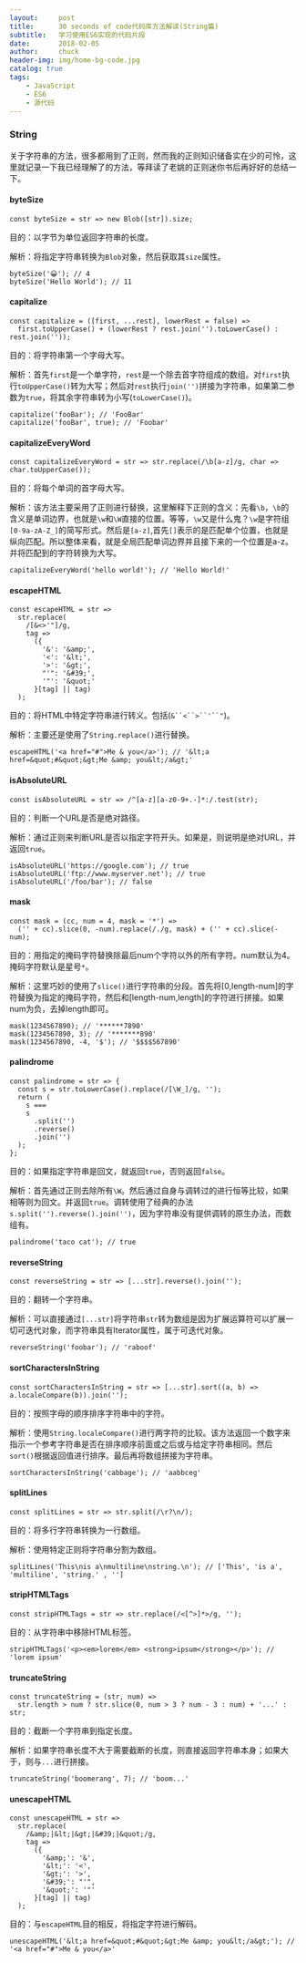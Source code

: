 ```yaml
---
layout:     post                   
title:      30 seconds of code代码库方法解读(String篇)
subtitle:   学习使用ES6实现的代码片段
date:       2018-02-05
author:     chuck
header-img: img/home-bg-code.jpg
catalog: true                      
tags:                               
    - JavaScript
    - ES6
    - 源代码
---
```



### String

关于字符串的方法，很多都用到了正则，然而我的正则知识储备实在少的可怜，这里就记录一下我已经理解了的方法，等拜读了老姚的正则迷你书后再好好的总结一下。

#### byteSize

```
const byteSize = str => new Blob([str]).size;
```
目的：以字节为单位返回字符串的长度。

解析：将指定字符串转换为`Blob`对象，然后获取其`size`属性。

```
byteSize('😀'); // 4
byteSize('Hello World'); // 11
```

#### capitalize

```
const capitalize = ([first, ...rest], lowerRest = false) =>
  first.toUpperCase() + (lowerRest ? rest.join('').toLowerCase() : rest.join(''));
```
目的：将字符串第一个字母大写。

解析：首先`first`是一个单字符，`rest`是一个除去首字符组成的数组。对`first`执行`toUpperCase()`转为大写；然后对`rest`执行`join('')`拼接为字符串，如果第二参数为`true`，将其余字符串转为小写(`toLowerCase()`)。

```
capitalize('fooBar'); // 'FooBar'
capitalize('fooBar', true); // 'Foobar'
```

#### capitalizeEveryWord

```
const capitalizeEveryWord = str => str.replace(/\b[a-z]/g, char => char.toUpperCase());
```
目的：将每个单词的首字母大写。

解析：该方法主要采用了正则进行替换，这里解释下正则的含义：先看`\b`，`\b`的含义是单词边界，也就是`\w`和`\W`直接的位置。等等，`\w`又是什么鬼？`\w`是字符组`[0-9a-zA-Z_]`的简写形式。然后是`[a-z]`,首先`[]`表示的是匹配单个位置，也就是纵向匹配。所以整体来看，就是全局匹配单词边界并且接下来的一个位置是a-z。并将匹配到的字符转换为大写。

```
capitalizeEveryWord('hello world!'); // 'Hello World!'
```

#### escapeHTML

```
const escapeHTML = str =>
  str.replace(
    /[&<>'"]/g,
    tag =>
      ({
        '&': '&amp;',
        '<': '&lt;',
        '>': '&gt;',
        "'": '&#39;',
        '"': '&quot;'
      }[tag] || tag)
  );
```
目的：将HTML中特定字符串进行转义。包括(`&``<``>``'``"`)。

解析：主要还是使用了`String.replace()`进行替换。

```
escapeHTML('<a href="#">Me & you</a>'); // '&lt;a href=&quot;#&quot;&gt;Me &amp; you&lt;/a&gt;'
```

#### isAbsoluteURL

```
const isAbsoluteURL = str => /^[a-z][a-z0-9+.-]*:/.test(str);
```
目的：判断一个URL是否是绝对路径。

解析：通过正则来判断URL是否以指定字符开头。如果是，则说明是绝对URL，并返回`true`。

```
isAbsoluteURL('https://google.com'); // true
isAbsoluteURL('ftp://www.myserver.net'); // true
isAbsoluteURL('/foo/bar'); // false
```

#### mask

```
const mask = (cc, num = 4, mask = '*') =>
  ('' + cc).slice(0, -num).replace(/./g, mask) + ('' + cc).slice(-num);
```
目的：用指定的掩码字符替换除最后num个字符以外的所有字符。num默认为4。掩码字符默认是星号`*`。

解析：这里巧妙的使用了`slice()`进行字符串的分段。首先将[0,length-num]的字符替换为指定的掩码字符，然后和[length-num,length]的字符进行拼接。如果num为负，去掉length即可。

```
mask(1234567890); // '******7890'
mask(1234567890, 3); // '*******890'
mask(1234567890, -4, '$'); // '$$$$567890'
```

#### palindrome

```
const palindrome = str => {
  const s = str.toLowerCase().replace(/[\W_]/g, '');
  return (
    s ===
    s
      .split('')
      .reverse()
      .join('')
  );
};
```
目的：如果指定字符串是回文，就返回`true`，否则返回`false`。

解析：首先通过正则去除所有`\W`。然后通过自身与调转过的进行恒等比较，如果相等则为回文。并返回`true`。调转使用了经典的办法`s.split('').reverse().join('')`，因为字符串没有提供调转的原生办法，而数组有。

```
palindrome('taco cat'); // true
```

#### reverseString

```
const reverseString = str => [...str].reverse().join('');
```
目的：翻转一个字符串。

解析：可以直接通过`[...str]`将字符串`str`转为数组是因为扩展运算符可以扩展一切可迭代对象，而字符串具有Iterator属性，属于可迭代对象。

```
reverseString('foobar'); // 'raboof'
```


#### sortCharactersInString

```
const sortCharactersInString = str => [...str].sort((a, b) => a.localeCompare(b)).join('');
```
目的：按照字母的顺序排序字符串中的字符。

解析：使用`String.localeCompare()`进行两字符的比较。该方法返回一个数字来指示一个参考字符串是否在排序顺序前面或之后或与给定字符串相同。然后`sort()`根据返回值进行排序。最后再将数组拼接为字符串。

```
sortCharactersInString('cabbage'); // 'aabbceg'
```

#### splitLines

```
const splitLines = str => str.split(/\r?\n/);
```
目的：将多行字符串转换为一行数组。

解析：使用特定正则将字符串分割为数组。

```
splitLines('This\nis a\nmultiline\nstring.\n'); // ['This', 'is a', 'multiline', 'string.' , '']
```

#### stripHTMLTags

```
const stripHTMLTags = str => str.replace(/<[^>]*>/g, '');
```
目的：从字符串中移除HTML标签。


```
stripHTMLTags('<p><em>lorem</em> <strong>ipsum</strong></p>'); // 'lorem ipsum'
```

#### truncateString

```
const truncateString = (str, num) =>
  str.length > num ? str.slice(0, num > 3 ? num - 3 : num) + '...' : str;
```
目的：截断一个字符串到指定长度。

解析：如果字符串长度不大于需要截断的长度，则直接返回字符串本身；如果大于，则与`...`进行拼接。

```
truncateString('boomerang', 7); // 'boom...'
```

#### unescapeHTML

```
const unescapeHTML = str =>
  str.replace(
    /&amp;|&lt;|&gt;|&#39;|&quot;/g,
    tag =>
      ({
        '&amp;': '&',
        '&lt;': '<',
        '&gt;': '>',
        '&#39;': "'",
        '&quot;': '"'
      }[tag] || tag)
  );
```
目的：与`escapeHTML`目的相反，将指定字符进行解码。

```
unescapeHTML('&lt;a href=&quot;#&quot;&gt;Me &amp; you&lt;/a&gt;'); // '<a href="#">Me & you</a>'
```


